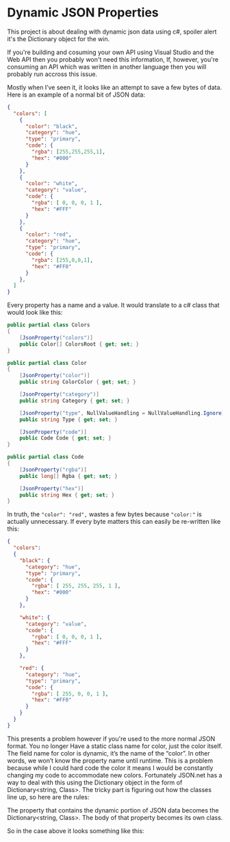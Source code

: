 # Dynamic JSON Properties
This project is about dealing with dynamic json data using c#, spoiler alert it's 
the Dictionary object for the win.

If you're building and cosuming your own API using Visual Studio and the Web API then you 
probably won't need this information, If, however, you're consuming an API which was 
written in another language then you will probably run accross this issue.

Mostly when I’ve seen it, it looks like an attempt to save a few bytes of data.
Here is an example of a normal bit of JSON data:

```json
{
  "colors": [
    {
      "color": "black",
      "category": "hue",
      "type": "primary",
      "code": {
        "rgba": [255,255,255,1],
        "hex": "#000"
      }
    },
    {
      "color": "white",
      "category": "value",
      "code": {
        "rgba": [ 0, 0, 0, 1 ],
        "hex": "#FFF"
      }
    },
    {
      "color": "red",
      "category": "hue",
      "type": "primary",
      "code": {
        "rgba": [255,0,0,1],
        "hex": "#FF0"
      }
    },
  ]
}
```

Every property has a name and a value. It would translate to a c# class that would look like this:

```csharp
public partial class Colors
{
    [JsonProperty("colors")]
    public Color[] ColorsRoot { get; set; }
}

public partial class Color
{
    [JsonProperty("color")]
    public string ColorColor { get; set; }

    [JsonProperty("category")]
    public string Category { get; set; }

    [JsonProperty("type", NullValueHandling = NullValueHandling.Ignore)]
    public string Type { get; set; }

    [JsonProperty("code")]
    public Code Code { get; set; }
}

public partial class Code
{
    [JsonProperty("rgba")]
    public long[] Rgba { get; set; }

    [JsonProperty("hex")]
    public string Hex { get; set; }
}
```

In truth, the `"color": "red",` wastes a few bytes because `"color:"` is actually unnecessary.
If every byte matters this can easily be re-written like this:

```JSON
{
  "colors": 
  {
    "black": {
      "category": "hue",
      "type": "primary",
      "code": {
        "rgba": [ 255, 255, 255, 1 ],
        "hex": "#000"
      }
    },

    "white": {
      "category": "value",
      "code": {
        "rgba": [ 0, 0, 0, 1 ],
        "hex": "#FFF"
      }
    },

    "red": {
      "category": "hue",
      "type": "primary",
      "code": {
        "rgba": [ 255, 0, 0, 1 ],
        "hex": "#FF0"
      }
    }
  }
}
```

This presents a problem however if you're used to the more normal JSON format. You no longer
Have a static class name for color, just the color itself. The field name for color is dynamic, 
it’s the name of the “color”. In other words, we won’t know the property name until runtime.
This is a problem because while I could hard code the color it means I would be constantly 
changing my code to accommodate new colors.
Fortunately JSON.net has a way to deal with this using the Dictionary object in the form 
of Dictionary<string, Class>. 
The tricky part is figuring out how the classes line up, so here are the rules:

The property that contains the dynamic portion of JSON data becomes the Dictionary<string, Class>.
The body of that property becomes its own class.

So in the case above it looks something like this:


